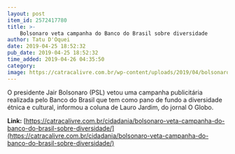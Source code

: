 ```yaml
---
layout: post
item_id: 2572417780
title: >-
    Bolsonaro veta campanha do Banco do Brasil sobre diversidade
author: Tatu D'Oquei
date: 2019-04-25 18:52:32
pub_date: 2019-04-25 18:52:32
time_added: 2019-04-26 04:35:50
category: 
image: https://catracalivre.com.br/wp-content/uploads/2019/04/bolsonaro-banco-do-brasil-campanha.jpg
---
```


O presidente Jair Bolsonaro (PSL) vetou uma campanha publicitária realizada pelo Banco do Brasil que tem como pano de fundo a diversidade étnica e cultural, informou a coluna de Lauro Jardim, do jornal O Globo.

**Link:** [https://catracalivre.com.br/cidadania/bolsonaro-veta-campanha-do-banco-do-brasil-sobre-diversidade/](https://catracalivre.com.br/cidadania/bolsonaro-veta-campanha-do-banco-do-brasil-sobre-diversidade/)

